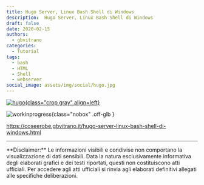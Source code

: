 ```yaml
---
title: Hugo Server, Linux Bash Shell di Windows
description:  Hugo Server, Linux Bash Shell di Windows
draft: false
date: 2020-02-15
authors:
  - gbvitrano
categories:
  - Tutorial
tags:
  - bash
  - HTML
  - Shell
  - webserver
social_image: assets/img/social/hugo.jpg
--- 
```

<style>.md-typeset code { background-color: #fff0;} 
</style>
[![hugo](hugo.jpg "Hugo Server, Linux Bash Shell di Windows" ){class="crop gray" align=left}](index.md) 

![workinprogress](https://coseerobe.it/assets/img/workinprogress.jpg "Work in progress"){class="nobox" .off-glb }
<!-- more -->

https://coseerobe.gbvitrano.it/hugo-server-linux-bash-shell-di-windows.html

<hr>
**Disclaimer:** Le informazioni visibili e condivise non comportano la visualizzazione di dati sensibili. Data la natura esclusivamente informativa degli elaborati grafici e dei testi riportati, questi non costituiscono atti ufficiali. Per accedere agli atti ufficiali si rinvia agli elaborati definitivi allegati alle specifiche deliberazioni.